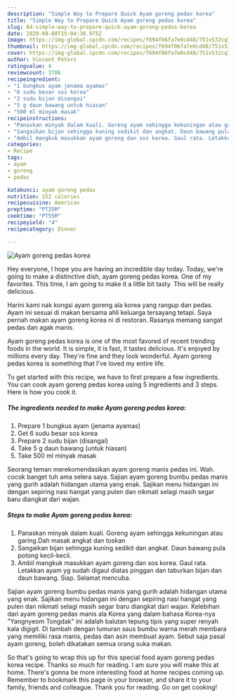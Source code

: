 ```yaml
---
description: "Simple Way to Prepare Quick Ayam goreng pedas korea"
title: "Simple Way to Prepare Quick Ayam goreng pedas korea"
slug: 84-simple-way-to-prepare-quick-ayam-goreng-pedas-korea
date: 2020-08-08T15:04:30.975Z
image: https://img-global.cpcdn.com/recipes/f694f06fa7e0cd48/751x532cq70/ayam-goreng-pedas-korea-resipi-foto-utama.jpg
thumbnail: https://img-global.cpcdn.com/recipes/f694f06fa7e0cd48/751x532cq70/ayam-goreng-pedas-korea-resipi-foto-utama.jpg
cover: https://img-global.cpcdn.com/recipes/f694f06fa7e0cd48/751x532cq70/ayam-goreng-pedas-korea-resipi-foto-utama.jpg
author: Vincent Peters
ratingvalue: 4
reviewcount: 3786
recipeingredient:
- "1 bungkus ayam jenama ayamas"
- "6 sudu besar sos korea"
- "2 sudu bijan disangai"
- "5 g daun bawang untuk hiasan"
- "500 ml minyak masak"
recipeinstructions:
- "Panaskan minyak dalam kuali. Goreng ayam sehingga kekuningan atau garing.Dah masak angkat dan toskan"
- "Sangaikan bijan sehingga kuning sedikit dan angkat. Daun bawang pula potong kecil-kecil."
- "Ambil mangkuk masukkan ayam goreng dan sos korea. Gaul rata. Letakkan ayam yg sudah digaul diatas pinggan dan taburkan bijan dan daun bawang. Siap. Selamat mencuba."
categories:
- Recipe
tags:
- ayam
- goreng
- pedas

katakunci: ayam goreng pedas 
nutrition: 152 calories
recipecuisine: American
preptime: "PT25M"
cooktime: "PT55M"
recipeyield: "4"
recipecategory: Dinner

---
```



![Ayam goreng pedas korea](https://img-global.cpcdn.com/recipes/f694f06fa7e0cd48/751x532cq70/ayam-goreng-pedas-korea-resipi-foto-utama.jpg)

Hey everyone, I hope you are having an incredible day today. Today, we're going to make a distinctive dish, ayam goreng pedas korea. One of my favorites. This time, I am going to make it a little bit tasty. This will be really delicious.

Harini kami nak kongsi ayam goreng ala korea yang rangup dan pedas. Ayam ini sesuai di makan bersama ahli keluarga tersayang tetapi. Saya pernah makan ayam goreng korea ni di restoran. Rasanya memang sangat pedas dan agak manis.

Ayam goreng pedas korea is one of the most favored of recent trending foods in the world. It is simple, it is fast, it tastes delicious. It's enjoyed by millions every day. They're fine and they look wonderful. Ayam goreng pedas korea is something that I've loved my entire life.


To get started with this recipe, we have to first prepare a few ingredients. You can cook ayam goreng pedas korea using 5 ingredients and 3 steps. Here is how you cook it.

<!--inarticleads1-->

##### The ingredients needed to make Ayam goreng pedas korea:

1. Prepare 1 bungkus ayam (jenama ayamas)
1. Get 6 sudu besar sos korea
1. Prepare 2 sudu bijan (disangai)
1. Take 5 g daun bawang (untuk hiasan)
1. Take 500 ml minyak masak


Seorang teman merekomendasikan ayam goreng manis pedas ini. Wah. cocok banget tuh ama selera saya. Sajian ayam goreng bumbu pedas manis yang gurih adalah hidangan utama yang enak. Sajikan menu hidangan ini dengan sepiring nasi hangat yang pulen dan nikmati selagi masih segar baru diangkat dari wajan. 

<!--inarticleads2-->

##### Steps to make Ayam goreng pedas korea:

1. Panaskan minyak dalam kuali. Goreng ayam sehingga kekuningan atau garing.Dah masak angkat dan toskan
1. Sangaikan bijan sehingga kuning sedikit dan angkat. Daun bawang pula potong kecil-kecil.
1. Ambil mangkuk masukkan ayam goreng dan sos korea. Gaul rata. Letakkan ayam yg sudah digaul diatas pinggan dan taburkan bijan dan daun bawang. Siap. Selamat mencuba.


Sajian ayam goreng bumbu pedas manis yang gurih adalah hidangan utama yang enak. Sajikan menu hidangan ini dengan sepiring nasi hangat yang pulen dan nikmati selagi masih segar baru diangkat dari wajan. Kelebihan dari ayam goreng pedas manis ala Korea yang dalam bahasa Korea-nya &#34;Yangnyeom Tongdak&#34; ini adalah balutan tepung tipis yang super renyah kala digigit. Di tambah dengan lumuran saus bumbu warna merah membara yang memiliki rasa manis, pedas dan asin membuat ayam. Sebut saja pasal ayam goreng, boleh dikatakan semua orang suka makan. 

So that's going to wrap this up for this special food ayam goreng pedas korea recipe. Thanks so much for reading. I am sure you will make this at home. There's gonna be more interesting food at home recipes coming up. Remember to bookmark this page in your browser, and share it to your family, friends and colleague. Thank you for reading. Go on get cooking!
